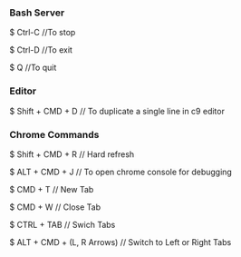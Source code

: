 
### Bash Server
$ Ctrl-C    //To stop

$ Ctrl-D    //To exit

$ Q   //To quit

### Editor
$ Shift + CMD + D   // To duplicate a single line in c9 editor


### Chrome Commands

$ Shift + CMD + R   // Hard refresh

$ ALT + CMD + J     // To open chrome console for debugging

$ CMD + T       // New Tab

$ CMD + W       // Close Tab

$ CTRL + TAB    // Swich Tabs

$ ALT + CMD + (L, R Arrows)     // Switch to Left or Right Tabs